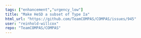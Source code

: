 ```yaml
---
tags: ["enhancement","urgency_low"]
title: "Make HeSD a subset of Type Ia"
html_url: "https://github.com/TeamCOMPAS/COMPAS/issues/945"
user: "reinhold-willcox"
repo: "TeamCOMPAS/COMPAS"
---
```


